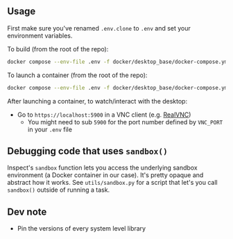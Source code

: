 ## Usage

First make sure you've renamed `.env.clone` to `.env` and set your environment variables.

To build (from the root of the repo):
```bash
docker compose --env-file .env -f docker/desktop_base/docker-compose.yml build
```

To launch a container (from the root of the repo):
```bash
docker compose --env-file .env -f docker/desktop_base/docker-compose.yml up
```

After launching a container, to watch/interact with the desktop:
- Go to `https://localhost:5900` in a VNC client (e.g. [RealVNC](https://www.realvnc.com/en/connect/download/viewer/))
  - You might need to sub `5900` for the port number defined by `VNC_PORT` in your `.env` file


## Debugging code that uses `sandbox()`

Inspect's `sandbox` function lets you access the underlying sandbox environment (a Docker container in our case). It's pretty opaque and abstract how it works. See `utils/sandbox.py` for a script that let's you call `sandbox()` outside of running a task.


## Dev note
- Pin the versions of every system level library
